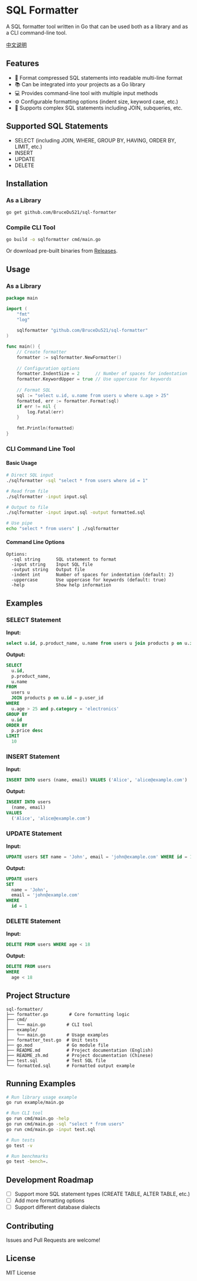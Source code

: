 # SQL Formatter

A SQL formatter tool written in Go that can be used both as a library and as a CLI command-line tool.

[中文说明](README_zh.md)

## Features

- 🔧 Format compressed SQL statements into readable multi-line format
- 📚 Can be integrated into your projects as a Go library
- 💻 Provides command-line tool with multiple input methods
- ⚙️ Configurable formatting options (indent size, keyword case, etc.)
- 🚀 Supports complex SQL statements including JOIN, subqueries, etc.

## Supported SQL Statements

- SELECT (including JOIN, WHERE, GROUP BY, HAVING, ORDER BY, LIMIT, etc.)
- INSERT
- UPDATE  
- DELETE

## Installation

### As a Library

```bash
go get github.com/BruceDu521/sql-formatter
```

### Compile CLI Tool

```bash
go build -o sqlformatter cmd/main.go
```

Or download pre-built binaries from [Releases](https://github.com/BruceDu521/sql-formatter/releases).

## Usage

### As a Library

```go
package main

import (
    "fmt"
    "log"
    
    sqlformatter "github.com/BruceDu521/sql-formatter"
)

func main() {
    // Create formatter
    formatter := sqlformatter.NewFormatter()
    
    // Configuration options
    formatter.IndentSize = 2      // Number of spaces for indentation
    formatter.KeywordUpper = true // Use uppercase for keywords
    
    // Format SQL
    sql := "select u.id, u.name from users u where u.age > 25"
    formatted, err := formatter.Format(sql)
    if err != nil {
        log.Fatal(err)
    }
    
    fmt.Println(formatted)
}
```

### CLI Command Line Tool

#### Basic Usage

```bash
# Direct SQL input
./sqlformatter -sql "select * from users where id = 1"

# Read from file
./sqlformatter -input input.sql

# Output to file
./sqlformatter -input input.sql -output formatted.sql

# Use pipe
echo "select * from users" | ./sqlformatter
```

#### Command Line Options

```
Options:
  -sql string      SQL statement to format
  -input string    Input SQL file
  -output string   Output file
  -indent int      Number of spaces for indentation (default: 2)
  -uppercase       Use uppercase for keywords (default: true)
  -help            Show help information
```

## Examples

### SELECT Statement

**Input:**
```sql
select u.id, p.product_name, u.name from users u join products p on u.id = p.user_id where u.age > 25 and p.category = 'electronics' group by u.id order by p.price desc limit 10
```

**Output:**
```sql
SELECT
  u.id,
  p.product_name,
  u.name
FROM
  users u
  JOIN products p on u.id = p.user_id
WHERE
  u.age > 25 and p.category = 'electronics'
GROUP BY
  u.id
ORDER BY
  p.price desc
LIMIT
  10
```

### INSERT Statement

**Input:**
```sql
INSERT INTO users (name, email) VALUES ('Alice', 'alice@example.com')
```

**Output:**
```sql
INSERT INTO users
  (name, email)
VALUES
  ('Alice', 'alice@example.com')
```

### UPDATE Statement

**Input:**
```sql
UPDATE users SET name = 'John', email = 'john@example.com' WHERE id = 1
```

**Output:**
```sql
UPDATE users
SET
  name = 'John',
  email = 'john@example.com'
WHERE
  id = 1
```

### DELETE Statement

**Input:**
```sql
DELETE FROM users WHERE age < 18
```

**Output:**
```sql
DELETE FROM users
WHERE
  age < 18
```

## Project Structure

```
sql-formatter/
├── formatter.go        # Core formatting logic
├── cmd/
│   └── main.go        # CLI tool
├── example/
│   └── main.go        # Usage examples
├── formatter_test.go  # Unit tests
├── go.mod             # Go module file
├── README.md          # Project documentation (English)
├── README_zh.md       # Project documentation (Chinese)
├── test.sql           # Test SQL file
└── formatted.sql      # Formatted output example
```

## Running Examples

```bash
# Run library usage example
go run example/main.go

# Run CLI tool
go run cmd/main.go -help
go run cmd/main.go -sql "select * from users"
go run cmd/main.go -input test.sql

# Run tests
go test -v

# Run benchmarks
go test -bench=.
```

## Development Roadmap

- [ ] Support more SQL statement types (CREATE TABLE, ALTER TABLE, etc.)
- [ ] Add more formatting options
- [ ] Support different database dialects

## Contributing

Issues and Pull Requests are welcome!

## License

MIT License 